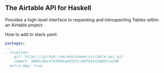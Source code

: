 ## The Airtable API for Haskell

Provides a high-level interface to requesting and introspecting Tables within an Airtable project. 

How to add to stack.yaml:
```yaml
packages:
...
- location:
    git: https://github.com/ooblahman/airtable-api.git
    commit: 6895cbbc4f83069a8455fcc00f6e313d867ca296
  extra-dep: true
```
